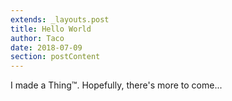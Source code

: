 ```yaml
---
extends: _layouts.post
title: Hello World
author: Taco
date: 2018-07-09
section: postContent
---
```


I made a Thing™. Hopefully, there's more to come...